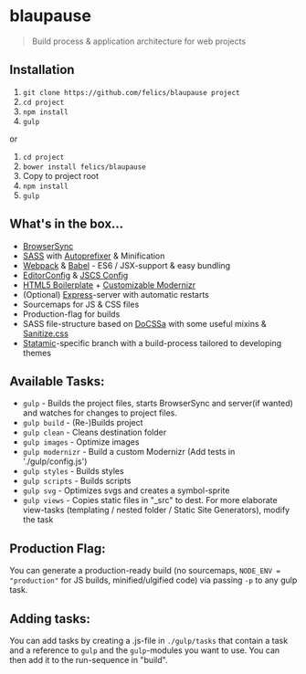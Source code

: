 # blaupause

> Build process & application architecture for web projects

## Installation

 1. `git clone https://github.com/felics/blaupause project`
 2. `cd project`
 3. `npm install`
 4. `gulp`

or

 1. `cd project`
 2. `bower install felics/blaupause`
 3. Copy to project root
 3. `npm install`
 4. `gulp`

## What's in the box...

 - [BrowserSync](http://www.browsersync.io/)
 - [SASS](http://sass-lang.com/) with [Autoprefixer](https://github.com/postcss/autoprefixer) & Minification
 - [Webpack](http://webpack.github.io) & [Babel](babeljs.io) - ES6 / JSX-support & easy bundling
 - [EditorConfig](http://editorconfig.org/) & [JSCS Config](http://jscs.info/overview.html)
 - [HTML5 Boilerplate](https://html5boilerplate.com/) + [Customizable Modernizr](http://modernizr.com/)
 - (Optional) [Express](http://expressjs.com/)-server with automatic restarts
 - Sourcemaps for JS & CSS files
 - Production-flag for builds
 - SASS file-structure based on [DoCSSa](http://docssa.info) with some useful mixins & [Sanitize.css](https://github.com/10up/sanitize.css)
 - [Statamic](http://statamic.com)-specific branch with a build-process tailored to developing themes

## Available Tasks:

 - `gulp` - Builds the project files, starts BrowserSync and server(if wanted) and watches for changes to project files.
 - `gulp build` - (Re-)Builds project
 - `gulp clean` - Cleans destination folder
 - `gulp images` - Optimize images
 - `gulp modernizr` - Build a custom Modernizr (Add tests in './gulp/config.js')
 - `gulp styles` - Builds styles
 - `gulp scripts` - Builds scripts
 - `gulp svg` - Optimizes svgs and creates a symbol-sprite
 - `gulp views` - Copies static files in "\_src" to dest. For more elaborate view-tasks (templating / nested folder / Static Site Generators), modify the task

## Production Flag:

You can generate a production-ready build (no sourcemaps, `NODE_ENV = "production"` for JS builds, minified/ulgified code) via passing `-p` to any gulp task.

## Adding tasks:

You can add tasks by creating a .js-file in `./gulp/tasks` that contain a task and a reference to `gulp` and the `gulp`-modules you want to use. You can then add it to the run-sequence in "build".
